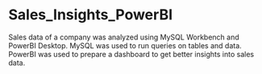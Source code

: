 # Sales_Insights_PowerBI
Sales data of a company was analyzed using MySQL Workbench and PowerBI Desktop. MySQL was used to run queries on tables and data. PowerBI was used to prepare a dashboard to get better insights into sales data.
